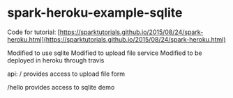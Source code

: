 # spark-heroku-example-sqlite



Code for tutorial: [https://sparktutorials.github.io/2015/08/24/spark-heroku.html](https://sparktutorials.github.io/2015/08/24/spark-heroku.html)

Modified to use sqlite 
Modified to upload file service
Modified to be deployed in heroku through travis

api:
/
  provides access to upload file form

/hello 
  provides access to sqlite demo
